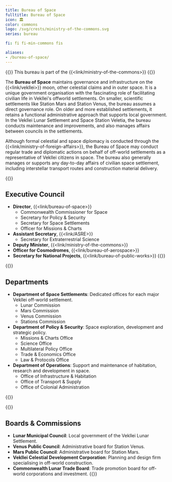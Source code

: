 ```yaml
---
title: Bureau of Space
fulltitle: Bureau of Space
icon: 🏛️
color: commons
logo: /svg/crests/ministry-of-the-commons.svg
series: bureau

fi: fi fi-min-commons fis

aliases:
- /bureau-of-space/
---
```

{{<note series>}}
 This bureau is part of the {{<link/ministry-of-the-commons>}}
{{</note>}}

The <span class="fi fi-min-commons fis"></span> **Bureau of Space** maintains governance and infrastructure on the {{<link/vekllei>}} moon, other celestial claims and in outer space. It is a unique government organisation with the fascinating role of facilitating civilian life in Vekllei's offworld settlements. On smaller, scientific settlements like Station Mars and Station Venus, the bureau assumes a direct governance role. On older and more established settlements, it retains a functional administrative approach that supports local government. In the Vekllei Lunar Settlement and Space Station Veletia, the bureau conducts maintenance and improvements, and also manages affairs between councils in the settlements.

Although formal celestial and space diplomacy is conducted through the {{<link/ministry-of-foreign-affairs>}}, the Bureau of Space may conduct regular trade and diplomatic actions on behalf of off-world settlements as a representative of Vekllei citizens in space. The bureau also generally manages or supports any day-to-day affairs of civilian space settlement, including interstellar transport routes and construction material delivery.

{{<note panel>}}
## Executive Council

* **Director**, {{<link/bureau-of-space>}}
    * Commonwealth Commissioner for Space
    * Secretary for Policy & Security
    * Secretary for Space Settlements
    * Officer for Missions & Charts
* **Assistant Secretary**, {{<link/ASRE>}}
    * Secretary for Extraterrestrial Science
* **Deputy Minister**, {{<link/ministry-of-the-commons>}}
* **Officer for Cosmodromes**, {{<link/bureau-of-aerospace>}}
* **Secretary for National Projects**, {{<link/bureau-of-public-works>}}
{{</note>}}

{{<note panel>}}
## Departments
* **Department of Space Settlements**: Dedicated offices for each major Vekllei off-world settlement.
    * Lunar Commission
    * Mars Commission
    * Venus Commission
    * Stations Commission
* **Department of Policy & Security**: Space exploration, development and strategic policy.
    * Missions & Charts Office
    * Science Office
    * Multilateral Policy Office
    * Trade & Economics Office
    * Law & Protocols Office
* **Department of Operations**: Support and maintenance of habitation, research and development in space.
    * Office of Infrastructure & Habitation
    * Office of Transport & Supply
    * Office of Colonial Administration

{{</note>}}

{{<note panel>}}
## Boards & Commissions

* **Lunar Municipal Council**: Local government of the Vekllei Lunar Settlement.
* **Venus Public Council**: Administrative board for Station Venus.
* **Mars Public Council**: Administrative board for Station Mars.
* **Vekllei Celestial Development Corporation**: Planning and design firm specialising in off-world construction.
* **Commonwealth Lunar Trade Board**: Trade promotion board for off-world corporations and investment.
{{</note>}}